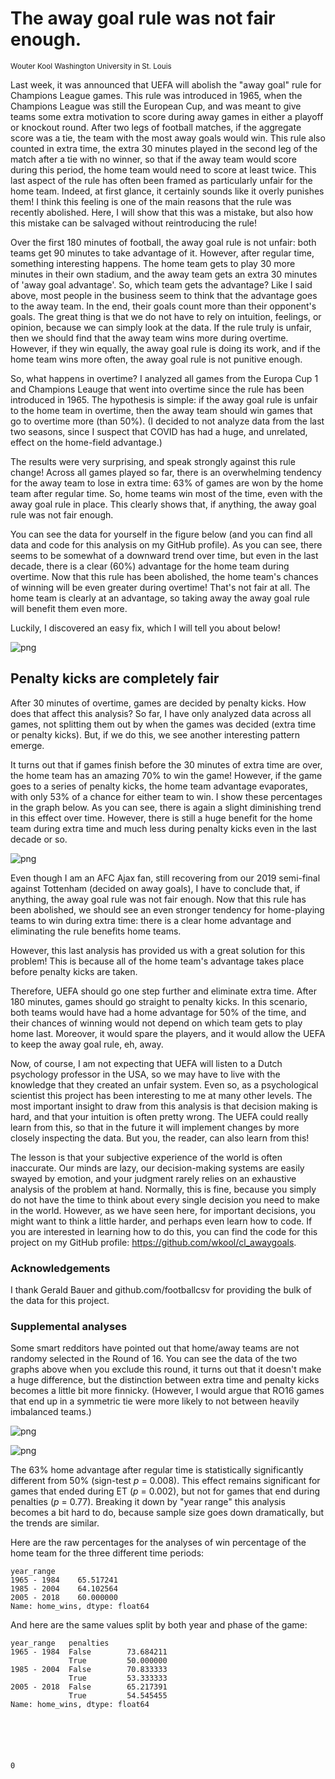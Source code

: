 # The away goal rule was not fair enough.

<sub>Wouter Kool Washington University in St. Louis</sub>

Last week, it was announced that UEFA will abolish the "away goal" rule for Champions League games. This rule was introduced in 1965, when the Champions League was still the European Cup, and was meant to give teams some extra motivation to score during away games in either a playoff or knockout round. After two legs of football matches, if the aggregate score was a tie, the team with the most away goals would win. This rule also counted in extra time, the extra 30 minutes played in the second leg of the match after a tie with no winner, so that if the away team would score during this period, the home team would need to score at least twice. This last aspect of the rule has often been framed as particularly unfair for the home team. Indeed, at first glance, it certainly sounds like it overly punishes them! I think this feeling is one of the main reasons that the rule was recently abolished. Here, I will show that this was a mistake, but also how this mistake can be salvaged without reintroducing the rule!

Over the first 180 minutes of football, the away goal rule is not unfair: both teams get 90 minutes to take advantage of it. However, after regular time, something interesting happens. The home team gets to play 30 more minutes in their own stadium, and the away team gets an extra 30 minutes of 'away goal advantage'. So, which team gets the advantage? Like I said above, most people in the business seem to think that the advantage goes to the away team. In the end, their goals count more than their opponent's goals. The great thing is that we do not have to rely on intuition, feelings, or opinion, because we can simply look at the data. If the rule truly is unfair, then we should find that the away team wins more during overtime. However, if they win equally, the away goal rule is doing its work, and if the home team wins more often, the away goal rule is not punitive enough.

So, what happens in overtime? I analyzed all games from the Europa Cup 1 and Champions Leauge that went into overtime since the rule has been introduced in 1965. The hypothesis is simple: if the away goal rule is unfair to the home team in overtime, then the away team should win games that go to overtime more (than 50%). (I decided to not analyze data from the last two seasons, since I suspect that COVID has had a huge, and unrelated, effect on the home-field advantage.)

The results were very surprising, and speak strongly against this rule change! Across all games played so far, there is an overwhelming tendency for the away team to lose in extra time: 63% of games are won by the home team after regular time. So, home teams win most of the time, even with the away goal rule in place. This clearly shows that, if anything, the away goal rule was not fair enough.

You can see the data for yourself in the figure below (and you can find all data and code for this analysis on my GitHub profile). As you can see, there seems to be somewhat of a downward trend over time, but even in the last decade, there is a clear (60%) advantage for the home team during overtime. Now that this rule has been abolished, the home team's chances of winning will be even greater during overtime! That's not fair at all. The home team is clearly at an advantage, so taking away the away goal rule will benefit them even more.

Luckily, I discovered an easy fix, which I will tell you about below!


![png](awaygoal_files/awaygoal_3_0.png)


## Penalty kicks are completely fair

After 30 minutes of overtime, games are decided by penalty kicks. How does that affect this analysis? So far, I have only analyzed data across all games, not splitting them out by when the games was decided (extra time or penalty kicks). But, if we do this, we see another interesting pattern emerge.

It turns out that if games finish before the 30 minutes of extra time are over, the home team has an amazing 70% to win the game! However, if the game goes to a series of penalty kicks, the home team advantage evaporates, with only 53% of a chance for either team to win. I show these percentages in the graph below. As you can see, there is again a slight diminishing trend in this effect over time. However, there is still a huge benefit for the home team during extra time and much less during penalty kicks even in the last decade or so.


![png](awaygoal_files/awaygoal_5_0.png)


Even though I am an AFC Ajax fan, still recovering from our 2019 semi-final against Tottenham (decided on away goals), I have to conclude that, if anything, the away goal rule was not fair enough. Now that this rule has been abolished, we should see an even stronger tendency for home-playing teams to win during extra time: there is a clear home advantage and eliminating the rule benefits home teams.

However, this last analysis has provided us with a great solution for this problem! This is because all of the home team's advantage takes place before penalty kicks are taken.

Therefore, UEFA should go one step further and eliminate extra time. After 180 minutes, games should go straight to penalty kicks. In this scenario, both teams would have had a home advantage for 50% of the time, and their chances of winning would not depend on which team gets to play home last. Moreover, it would spare the players, and it would allow the UEFA to keep the away goal rule, eh, away.

Now, of course, I am not expecting that UEFA will listen to a Dutch psychology professor in the USA, so we may have to live with the knowledge that they created an unfair system. Even so, as a psychological scientist this project has been interesting to me at many other levels. The most important insight to draw from this analysis is that decision making is hard, and that your intuition is often pretty wrong. The UEFA could really learn from this, so that in the future it will implement changes by more closely inspecting the data. But you, the reader, can also learn from this!

The lesson is that your subjective experience of the world is often inaccurate. Our minds are lazy, our decision-making systems are easily swayed by emotion, and your judgment rarely relies on an exhaustive analysis of the problem at hand. Normally, this is fine, because you simply do not have the time to think about every single decision you need to make in the world. However, as we have seen here, for important decisions, you might want to think a little harder, and perhaps even learn how to code. If you are interested in learning how to do this, you can find the code for this project on my GitHub profile: https://github.com/wkool/cl_awaygoals.

### Acknowledgements
I thank Gerald Bauer and github.com/footballcsv for providing the bulk of the data for this project.

### Supplemental analyses
Some smart redditors have pointed out that home/away teams are not randomy selected in the Round of 16. You can see the data of the two graphs above when you exclude this round, it turns out that it doesn't make a huge difference, but the distinction between extra time and penalty kicks becomes a little bit more finnicky. (However, I would argue that RO16 games that end up in a symmetric tie were more likely to not between heavily imbalanced teams.)


![png](awaygoal_files/awaygoal_9_0.png)



![png](awaygoal_files/awaygoal_10_0.png)


The 63% home advantage after regular time is statistically significantly different from 50% (sign-test *p* = 0.008). This effect remains significant for games that ended during ET (*p* = 0.002), but not for games that end during penalties (*p* = 0.77). Breaking it down by "year range" this analysis becomes a bit hard to do, because sample size goes down dramatically, but the trends are similar.

Here are the raw percentages for the analyses of win percentage of the home team for the three different time periods:




    year_range
    1965 - 1984    65.517241
    1985 - 2004    64.102564
    2005 - 2018    60.000000
    Name: home_wins, dtype: float64



And here are the same values split by both year and phase of the game:




    year_range   penalties
    1965 - 1984  False        73.684211
                 True         50.000000
    1985 - 2004  False        70.833333
                 True         53.333333
    2005 - 2018  False        65.217391
                 True         54.545455
    Name: home_wins, dtype: float64






    0


